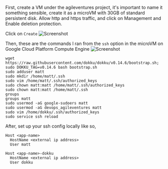 First, create a VM under the agileventures project, it's important to name it something sensible, create it as a microVM with 30GB of standard persistent disk. Allow http and https traffic, and click on Management and Enable deletion protection.

Click on `Create`
![Screenshot](https://dl.dropbox.com/s/o48q0kq7lp36n63/Screenshot%20at%202019-03-18%2014%3A50%3A26.png)

Then, these are the commands I ran from the `ssh` option in the microVM on Google Cloud Platform Compute Engine
![Screenshot](https://dl.dropbox.com/s/swn4n9wj2mj7th9/Screenshot%20at%202019-03-06%2016%3A57%3A42.png)
```
wget https://raw.githubusercontent.com/dokku/dokku/v0.14.6/bootstrap.sh;
sudo DOKKU_TAG=v0.14.6 bash bootstrap.sh
sudo adduser matt
sudo mkdir /home/matt/.ssh
sudo vim /home/matt/.ssh/authorized_keys
sudo chown matt:matt /home/matt/.ssh/authorized_keys 
sudo chown matt:matt /home/matt/.ssh
groups
groups matt
sudo usermod -aG google-sudoers matt
sudo usermod -aG devops_agileventures matt
sudo vim /home/dokku/.ssh/authorized_keys 
sudo service ssh reload
```

After, set up your ssh config locally like so,

```
Host <app-name>
  HostName <external ip address>
  User matt

Host <app-name>-dokku
  HostName <external ip address>
  User dokku
```


